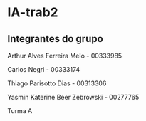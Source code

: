 # IA-trab2

## Integrantes do grupo
Arthur Alves Ferreira Melo - 00333985

Carlos Negri - 00333174

Thiago Parisotto Dias - 00313306

Yasmin Katerine Beer Zebrowski - 00277765

Turma A
